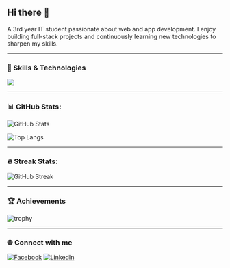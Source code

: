 ## Hi there 👋  
A 3rd year IT student passionate about web and app development.
I enjoy building full-stack projects and continuously learning new technologies to sharpen my skills.  

---

### 🧠 Skills & Technologies
<p align="left">
  <img src="https://skillicons.dev/icons?i=js,kotlin,react,nodejs,express,mongodb,html,css,git,vscode,figma" />
</p>

---

### 📊 GitHub Stats:
![GitHub Stats](https://github-readme-stats.vercel.app/api?username=Shinxss&show_icons=true&theme=radical)

![Top Langs](https://github-readme-stats.vercel.app/api/top-langs/?username=Shinxss&layout=compact&theme=radical)

---

### 🔥 Streak Stats:
![GitHub Streak](https://streak-stats.demolab.com?user=Shinxss&theme=radical&hide_border=true)

---

### 🏆 Achievements
![trophy](https://github-profile-trophy.vercel.app/?username=Shinxss&theme=onedark&margin-w=15&margin-h=15)

---

### 🌐 Connect with me
[![Facebook](https://img.shields.io/badge/Facebook-1877F2?style=for-the-badge&logo=facebook&logoColor=white)](https://www.facebook.com/jachinadam.aliman.7)
[![LinkedIn](https://img.shields.io/badge/LinkedIn-0077B5?style=for-the-badge&logo=linkedin&logoColor=white)](https://www.linkedin.com/in/jachin-aliman/)

